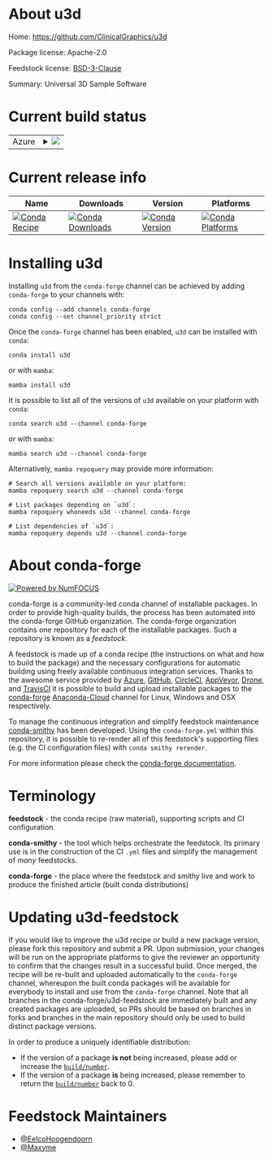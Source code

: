 About u3d
=========

Home: https://github.com/ClinicalGraphics/u3d

Package license: Apache-2.0

Feedstock license: [BSD-3-Clause](https://github.com/conda-forge/u3d-feedstock/blob/main/LICENSE.txt)

Summary: Universal 3D Sample Software

Current build status
====================


<table>
    
  <tr>
    <td>Azure</td>
    <td>
      <details>
        <summary>
          <a href="https://dev.azure.com/conda-forge/feedstock-builds/_build/latest?definitionId=5849&branchName=main">
            <img src="https://dev.azure.com/conda-forge/feedstock-builds/_apis/build/status/u3d-feedstock?branchName=main">
          </a>
        </summary>
        <table>
          <thead><tr><th>Variant</th><th>Status</th></tr></thead>
          <tbody><tr>
              <td>linux_64</td>
              <td>
                <a href="https://dev.azure.com/conda-forge/feedstock-builds/_build/latest?definitionId=5849&branchName=main">
                  <img src="https://dev.azure.com/conda-forge/feedstock-builds/_apis/build/status/u3d-feedstock?branchName=main&jobName=linux&configuration=linux_64_" alt="variant">
                </a>
              </td>
            </tr><tr>
              <td>osx_64</td>
              <td>
                <a href="https://dev.azure.com/conda-forge/feedstock-builds/_build/latest?definitionId=5849&branchName=main">
                  <img src="https://dev.azure.com/conda-forge/feedstock-builds/_apis/build/status/u3d-feedstock?branchName=main&jobName=osx&configuration=osx_64_" alt="variant">
                </a>
              </td>
            </tr><tr>
              <td>win_64</td>
              <td>
                <a href="https://dev.azure.com/conda-forge/feedstock-builds/_build/latest?definitionId=5849&branchName=main">
                  <img src="https://dev.azure.com/conda-forge/feedstock-builds/_apis/build/status/u3d-feedstock?branchName=main&jobName=win&configuration=win_64_" alt="variant">
                </a>
              </td>
            </tr>
          </tbody>
        </table>
      </details>
    </td>
  </tr>
</table>

Current release info
====================

| Name | Downloads | Version | Platforms |
| --- | --- | --- | --- |
| [![Conda Recipe](https://img.shields.io/badge/recipe-u3d-green.svg)](https://anaconda.org/conda-forge/u3d) | [![Conda Downloads](https://img.shields.io/conda/dn/conda-forge/u3d.svg)](https://anaconda.org/conda-forge/u3d) | [![Conda Version](https://img.shields.io/conda/vn/conda-forge/u3d.svg)](https://anaconda.org/conda-forge/u3d) | [![Conda Platforms](https://img.shields.io/conda/pn/conda-forge/u3d.svg)](https://anaconda.org/conda-forge/u3d) |

Installing u3d
==============

Installing `u3d` from the `conda-forge` channel can be achieved by adding `conda-forge` to your channels with:

```
conda config --add channels conda-forge
conda config --set channel_priority strict
```

Once the `conda-forge` channel has been enabled, `u3d` can be installed with `conda`:

```
conda install u3d
```

or with `mamba`:

```
mamba install u3d
```

It is possible to list all of the versions of `u3d` available on your platform with `conda`:

```
conda search u3d --channel conda-forge
```

or with `mamba`:

```
mamba search u3d --channel conda-forge
```

Alternatively, `mamba repoquery` may provide more information:

```
# Search all versions available on your platform:
mamba repoquery search u3d --channel conda-forge

# List packages depending on `u3d`:
mamba repoquery whoneeds u3d --channel conda-forge

# List dependencies of `u3d`:
mamba repoquery depends u3d --channel conda-forge
```


About conda-forge
=================

[![Powered by
NumFOCUS](https://img.shields.io/badge/powered%20by-NumFOCUS-orange.svg?style=flat&colorA=E1523D&colorB=007D8A)](https://numfocus.org)

conda-forge is a community-led conda channel of installable packages.
In order to provide high-quality builds, the process has been automated into the
conda-forge GitHub organization. The conda-forge organization contains one repository
for each of the installable packages. Such a repository is known as a *feedstock*.

A feedstock is made up of a conda recipe (the instructions on what and how to build
the package) and the necessary configurations for automatic building using freely
available continuous integration services. Thanks to the awesome service provided by
[Azure](https://azure.microsoft.com/en-us/services/devops/), [GitHub](https://github.com/),
[CircleCI](https://circleci.com/), [AppVeyor](https://www.appveyor.com/),
[Drone](https://cloud.drone.io/welcome), and [TravisCI](https://travis-ci.com/)
it is possible to build and upload installable packages to the
[conda-forge](https://anaconda.org/conda-forge) [Anaconda-Cloud](https://anaconda.org/)
channel for Linux, Windows and OSX respectively.

To manage the continuous integration and simplify feedstock maintenance
[conda-smithy](https://github.com/conda-forge/conda-smithy) has been developed.
Using the ``conda-forge.yml`` within this repository, it is possible to re-render all of
this feedstock's supporting files (e.g. the CI configuration files) with ``conda smithy rerender``.

For more information please check the [conda-forge documentation](https://conda-forge.org/docs/).

Terminology
===========

**feedstock** - the conda recipe (raw material), supporting scripts and CI configuration.

**conda-smithy** - the tool which helps orchestrate the feedstock.
                   Its primary use is in the construction of the CI ``.yml`` files
                   and simplify the management of *many* feedstocks.

**conda-forge** - the place where the feedstock and smithy live and work to
                  produce the finished article (built conda distributions)


Updating u3d-feedstock
======================

If you would like to improve the u3d recipe or build a new
package version, please fork this repository and submit a PR. Upon submission,
your changes will be run on the appropriate platforms to give the reviewer an
opportunity to confirm that the changes result in a successful build. Once
merged, the recipe will be re-built and uploaded automatically to the
`conda-forge` channel, whereupon the built conda packages will be available for
everybody to install and use from the `conda-forge` channel.
Note that all branches in the conda-forge/u3d-feedstock are
immediately built and any created packages are uploaded, so PRs should be based
on branches in forks and branches in the main repository should only be used to
build distinct package versions.

In order to produce a uniquely identifiable distribution:
 * If the version of a package **is not** being increased, please add or increase
   the [``build/number``](https://docs.conda.io/projects/conda-build/en/latest/resources/define-metadata.html#build-number-and-string).
 * If the version of a package **is** being increased, please remember to return
   the [``build/number``](https://docs.conda.io/projects/conda-build/en/latest/resources/define-metadata.html#build-number-and-string)
   back to 0.

Feedstock Maintainers
=====================

* [@EelcoHoogendoorn](https://github.com/EelcoHoogendoorn/)
* [@Maxyme](https://github.com/Maxyme/)

